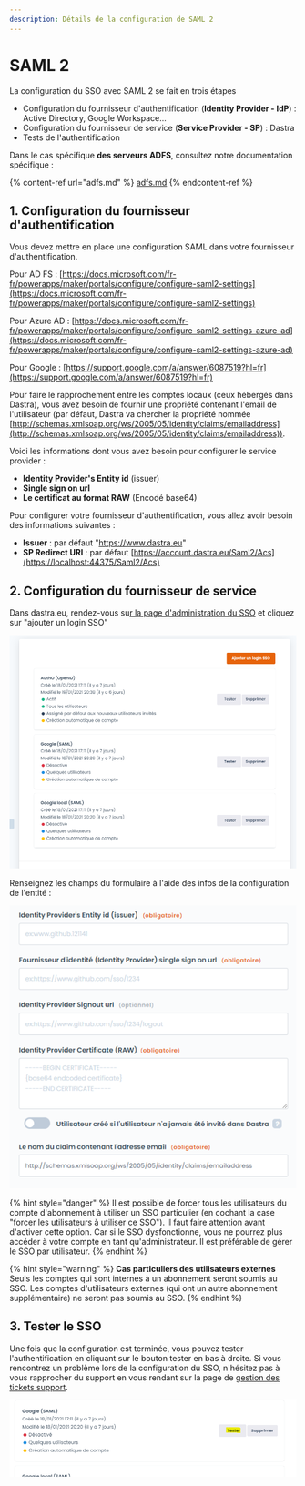 ```yaml
---
description: Détails de la configuration de SAML 2
---
```


# SAML 2

La configuration du SSO avec SAML 2 se fait en trois étapes&#x20;

* Configuration du fournisseur d'authentification (**Identity Provider - IdP**) : Active Directory, Google Workspace...
* Configuration du fournisseur de service (**Service Provider - SP**) : Dastra
* Tests de l'authentification

Dans le cas spécifique **des serveurs ADFS**, consultez notre documentation spécifique :&#x20;

{% content-ref url="adfs.md" %}
[adfs.md](adfs.md)
{% endcontent-ref %}

## 1. Configuration du fournisseur d'authentification

Vous devez mettre en place une configuration SAML dans votre fournisseur d'authentification.

Pour AD FS : [https://docs.microsoft.com/fr-fr/powerapps/maker/portals/configure/configure-saml2-settings](https://docs.microsoft.com/fr-fr/powerapps/maker/portals/configure/configure-saml2-settings)

Pour Azure AD : [https://docs.microsoft.com/fr-fr/powerapps/maker/portals/configure/configure-saml2-settings-azure-ad](https://docs.microsoft.com/fr-fr/powerapps/maker/portals/configure/configure-saml2-settings-azure-ad)

Pour Google : [https://support.google.com/a/answer/6087519?hl=fr](https://support.google.com/a/answer/6087519?hl=fr)

Pour faire le rapprochement entre les comptes locaux (ceux hébergés dans Dastra), vous avez besoin de fournir une propriété contenant l'email de l'utilisateur (par défaut, Dastra va chercher la propriété nommée  [http://schemas.xmlsoap.org/ws/2005/05/identity/claims/emailaddress](http://schemas.xmlsoap.org/ws/2005/05/identity/claims/emailaddress)).

Voici les informations dont vous avez besoin pour configurer le service provider :&#x20;

* **Identity Provider's Entity id** (issuer)
* **Single sign on url**
* **Le certificat au format RAW** (Encodé base64)

Pour configurer votre fournisseur d'authentification, vous allez avoir besoin des informations suivantes :

* **Issuer** : par défaut "https://www.dastra.eu"
* **SP Redirect URI** : par défaut [https://account.dastra.eu/Saml2/Acs](https://localhost:44375/Saml2/Acs)

## 2. Configuration du fournisseur de service

Dans dastra.eu, rendez-vous su[r la page d'administration du SSO](https://app.dastra.eu/general-settings/sso) et cliquez sur "ajouter un login SSO"

![](<../../../.gitbook/assets/image (116).png>)

Renseignez les champs du formulaire à l'aide des infos de la configuration de l'entité :

![](<../../../.gitbook/assets/image (117).png>)

{% hint style="danger" %}
Il est possible de forcer tous les utilisateurs du compte d'abonnement à utiliser un SSO particulier (en cochant la case "forcer les utilisateurs à utiliser ce SSO"). Il faut faire attention avant d'activer cette option. Car si le SSO dysfonctionne, vous ne pourrez plus accéder à votre compte en tant qu'administrateur. Il est préférable de gérer le SSO par utilisateur.
{% endhint %}

{% hint style="warning" %}
**Cas particuliers des utilisateurs externes**\
Seuls les comptes qui sont internes à un abonnement seront soumis au SSO. Les comptes d'utilisateurs externes (qui ont un autre abonnement supplémentaire) ne seront pas soumis au SSO.
{% endhint %}

## 3. Tester le SSO

Une fois que la configuration est terminée, vous pouvez tester l'authentification en cliquant sur le bouton tester en bas à droite. Si vous rencontrez un problème lors de la configuration du SSO, n'hésitez pas à vous rapprocher du support en vous rendant sur la page de [gestion des tickets support](https://app.dastra.eu/general-settings/support).

![](<../../../.gitbook/assets/image (121).png>)
